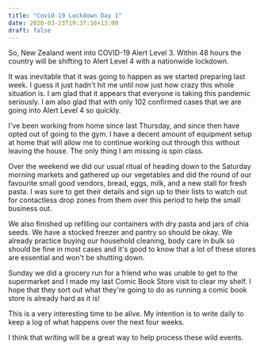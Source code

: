 ```yaml
---
title: "Covid-19 Lockdown Day 1"
date: 2020-03-23T19:37:16+13:00
draft: false
---
```


So, New Zealand went into COVID-19 Alert Level 3. Within 48 hours the country will be shifting to Alert Level 4 with a nationwide lockdown.

It was inevitable that it was going to happen as we started preparing last week. I guess it just hadn't hit me until now just how crazy this whole situation is. I am glad that it appears that everyone is taking this pandemic seriously. I am also glad that with only 102 confirmed cases that we are going into Alert Level 4 so quickly.

I've been working from home since last Thursday, and since then have opted out of going to the gym. I have a decent amount of equipment setup at home that will allow me to continue working out through this without leaving the house. The only thing I am missing is spin class.

Over the weekend we did our usual ritual of heading down to the Saturday morning markets and gathered up our vegetables and did the round of our favourite small good vendors, bread, eggs, milk, and a new stall for fresh pasta.
I was sure to get their details and sign up to their lists to watch out for contactless drop zones from them over this period to help the small business out.

We also finished up refilling our containers with dry pasta and jars of chia seeds. We have a stocked freezer and pantry so should be okay. We already practice buying our household cleaning, body care in bulk so should be fine in most cases and it's good to know that a lot of these stores are essential and won't be shutting down.

Sunday we did a grocery run for a friend who was unable to get to the supermarket and I made my last Comic Book Store visit to clear my shelf. I hope that they sort out what they're going to do as running a comic book store is already hard as it is!

This is a very interesting time to be alive. My intention is to write daily to keep a log of what happens over the next four weeks. 

I think that writing will be a great way to help process these wild events.
```